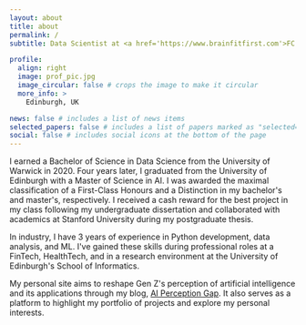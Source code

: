 ```yaml
---
layout: about
title: about
permalink: /
subtitle: Data Scientist at <a href='https://www.brainfitfirst.com'>FC Laboratories Ltd</a>

profile:
  align: right
  image: prof_pic.jpg
  image_circular: false # crops the image to make it circular
  more_info: >
    Edinburgh, UK

news: false # includes a list of news items
selected_papers: false # includes a list of papers marked as "selected={true}"
social: false # includes social icons at the bottom of the page
---
```


I earned a Bachelor of Science in Data Science from the University of Warwick in 2020. Four years later, I graduated from the University of Edinburgh with a Master of Science in AI. I was awarded the maximal classification of a First-Class Honours and a Distinction in my bachelor's and master's, respectively. I received a cash reward for the best project in my class following my undergraduate dissertation and collaborated with academics at Stanford University during my postgraduate thesis.

In industry, I have 3 years of experience in Python development, data analysis, and ML. I've gained these skills during professional roles at a FinTech, HealthTech, and in a research environment at the University of Edinburgh's School of Informatics.

My personal site aims to reshape Gen Z's perception of artificial intelligence and its applications through my blog, <a href='/blog/tag/ai-perception-gap/'>AI Perception Gap</a>. It also serves as a platform to highlight my portfolio of projects and explore my personal interests.